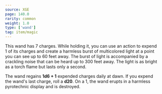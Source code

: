 ```yaml
---
source: XGE
page: 140.0
rarity: common
weight: 1.0
type: ['wand']
tag: item/magic
---
```


This wand has 7 charges. While holding it, you can use an action to expend 1 of its charges and create a harmless burst of multicolored light at a point you can see up to 60 feet away. The burst of light is accompanied by a crackling noise that can be heard up to 300 feet away. The light is as bright as a torch flame but lasts only a second.

The wand regains **1d6 + 1** expended charges daily at dawn. If you expend the wand's last charge, roll a **d20**. On a 1, the wand erupts in a harmless pyrotechnic display and is destroyed.


